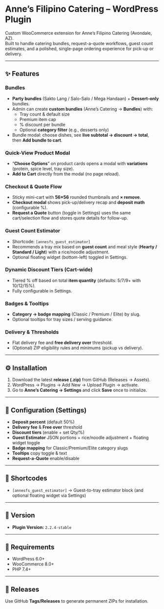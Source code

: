 # Anne’s Filipino Catering – WordPress Plugin

Custom WooCommerce extension for Anne’s Filipino Catering (Avondale, AZ).  
Built to handle catering bundles, request-a-quote workflows, guest count estimates, and a polished, single-page ordering experience for pick-up or delivery.

---

## ✨ Features

### Bundles
- **Party bundles** (Sakto Lang / Salo-Salo / Mega Handaan) + **Dessert-only** bundles.
- Admin can create **custom bundles** (Anne’s Catering → **Bundles**) with:
  - Tray count & default size
  - Premium item cap
  - % discount per bundle
  - Optional **category filter** (e.g., desserts only)
- Bundle modal: choose dishes, see **live subtotal → discount → total**, then **Add bundle to cart**.

### Quick-View Product Modal
- “**Choose Options**” on product cards opens a modal with **variations** (protein, spice level, tray size).
- **Add to Cart** directly from the modal (no page reload).

### Checkout & Quote Flow
- Sticky mini-cart with **56×56** rounded thumbnails and **× remove**.
- **Checkout modal** shows pick-up/delivery recap and **deposit math** (configurable %).
- **Request a Quote** button (toggle in Settings) uses the same cart/selection flow and stores quote details for follow-up.

### Guest Count Estimator
- Shortcode: `[annesfs_guest_estimator]`
- Recommends a tray mix based on **guest count** and meal style (**Hearty / Standard / Light**) with a rice/noodle adjustment.
- Optional floating widget (bottom-left) toggled in Settings.

### Dynamic Discount Tiers (Cart-wide)
- Tiered % off based on total **item quantity** (defaults: 5/7/9+ with 10/12/15%).
- Fully configurable in Settings.

### Badges & Tooltips
- **Category → badge mapping** (Classic / Premium / Elite) by slug.
- Optional tooltips for tray sizes / serving guidance.

### Delivery & Thresholds
- Flat delivery fee and **free delivery over** threshold.
- (Optional) ZIP eligibility rules and minimums (pickup vs delivery).

---

## ⚙️ Installation

1. Download the latest **release (.zip)** from GitHub (Releases → Assets).  
2. WordPress → Plugins → Add New → Upload Plugin → activate.  
3. Go to **Anne’s Catering → Settings** and click **Save** once to initialize.

---

## 🔧 Configuration (Settings)

- **Deposit percent** (default 50%)  
- **Delivery fee** & **Free over** threshold  
- **Discount tiers** (enable + set Qty/%)  
- **Guest Estimator** JSON portions + rice/noodle adjustment + floating widget toggle  
- **Badge mapping** for Classic/Premium/Elite category slugs  
- **Tooltips** copy toggle & text  
- **Request-a-Quote** enable/disable

---

## 🧩 Shortcodes

- `[annesfs_guest_estimator]` → Guest-to-tray estimator block (and optional floating widget via Settings)

---

## 📝 Version

- **Plugin Version:** `2.2.4-stable`

---

## 🧪 Requirements

- WordPress 6.0+  
- WooCommerce 8.0+  
- PHP 7.4+

---

## 🚀 Releases

Use GitHub **Tags/Releases** to generate permanent ZIPs for installation.
